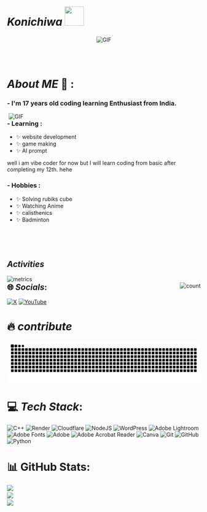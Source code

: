 # *Konichiwa* <img src="https://media.giphy.com/media/Ze1Gn2V62X0Q1IH1vS/giphy.gif" height="50px" width="50px">

<div align="center">
<img hight="300" width="700" alt="GIF" align="center" src="https://i.pinimg.com/originals/4a/59/04/4a5904db82b19b2965026a04b073503f.gif">
</div>

</br>
</br>
</br>


# *About ME* 💬 :

### - I'm 17 years  old coding learning Enthusiast from India.

<img hight="400" width="500" alt="GIF" align="right" src="https://giffiles.alphacoders.com/221/221578.gif">

### - Learning :
- ✨ website development 
- ✨ game making 
- ✨ AI prompt


well i am vibe coder for now 
but I will learn coding from basic after completing my 12th. hehe

### - Hobbies : 
- ✨ Solving rubiks cube
- ✨ Watching Anime
- ✨ calisthenics 
- ✨ Badminton

</br>
</br>
</br>

## *Activities*

<img align="left" width="480" alt="metrics" src="/github-metrics.svg">
<img align="right" alt="count" src="https://count.getloli.com/get/@:usernametheme=rule34">





## 🌐 *Socials*:
[![X](https://img.shields.io/badge/X-black.svg?logo=X&logoColor=white)](https://x.com/https://x.com/PiyushGupt60087?t=lVfVWREZko-uHo6v8I_1Lw&s=09) [![YouTube](https://img.shields.io/badge/YouTube-%23FF0000.svg?logo=YouTube&logoColor=white)](https://youtube.com/@https://youtube.com/@phoenixfury_editz0001) 

# 🔥 *contribute* 


![snake gif](https://github.com/PhoenixFury0000/PhoenixFury0000/blob/output/github-snake-dark.svg)


# 💻 *Tech Stack*:
![C++](https://img.shields.io/badge/c++-%2300599C.svg?style=for-the-badge&logo=c%2B%2B&logoColor=white) ![Render](https://img.shields.io/badge/Render-%46E3B7.svg?style=for-the-badge&logo=render&logoColor=white) ![Cloudflare](https://img.shields.io/badge/Cloudflare-F38020?style=for-the-badge&logo=Cloudflare&logoColor=white) ![NodeJS](https://img.shields.io/badge/node.js-6DA55F?style=for-the-badge&logo=node.js&logoColor=white) ![WordPress](https://img.shields.io/badge/WordPress-%23117AC9.svg?style=for-the-badge&logo=WordPress&logoColor=white) ![Adobe Lightroom](https://img.shields.io/badge/Adobe%20Lightroom-31A8FF.svg?style=for-the-badge&logo=Adobe%20Lightroom&logoColor=white) ![Adobe Fonts](https://img.shields.io/badge/Adobe%20Fonts-000B1D.svg?style=for-the-badge&logo=Adobe%20Fonts&logoColor=white) ![Adobe](https://img.shields.io/badge/adobe-%23FF0000.svg?style=for-the-badge&logo=adobe&logoColor=white) ![Adobe Acrobat Reader](https://img.shields.io/badge/Adobe%20Acrobat%20Reader-EC1C24.svg?style=for-the-badge&logo=Adobe%20Acrobat%20Reader&logoColor=white) ![Canva](https://img.shields.io/badge/Canva-%2300C4CC.svg?style=for-the-badge&logo=Canva&logoColor=white) ![Git](https://img.shields.io/badge/git-%23F05033.svg?style=for-the-badge&logo=git&logoColor=white) ![GitHub](https://img.shields.io/badge/github-%23121011.svg?style=for-the-badge&logo=github&logoColor=white) ![Python](https://img.shields.io/badge/python-3670A0?style=for-the-badge&logo=python&logoColor=ffdd54)
# 📊 GitHub Stats:
![](https://github-readme-stats.vercel.app/api?username=PhoenixFury0000&theme=dark&hide_border=false&include_all_commits=false&count_private=false)<br/>
![](https://nirzak-streak-stats.vercel.app/?user=PhoenixFury0000&theme=dark&hide_border=false)<br/>
![](https://github-readme-stats.vercel.app/api/top-langs/?username=PhoenixFury0000&theme=dark&hide_border=false&include_all_commits=false&count_private=false&layout=compact)



